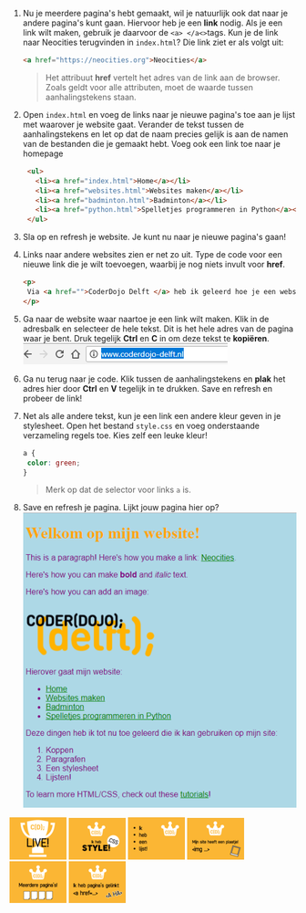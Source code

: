 1. Nu je meerdere pagina's hebt gemaakt, wil je natuurlijk ook dat naar je andere pagina's kunt gaan. Hiervoor heb je een **link** nodig. Als je een link wilt maken, gebruik je daarvoor de `<a> </a<>`tags. Kun je de link naar Neocities terugvinden in `index.html`? Die link ziet er als volgt uit:
   ```html
   <a href="https://neocities.org">Neocities</a>
   ```

   > Het attribuut **href** vertelt het adres van de link aan de browser. Zoals geldt voor alle attributen, moet de waarde tussen aanhalingstekens staan.
2. Open `index.html` en voeg de links naar je nieuwe pagina's toe aan je lijst met waarover je website gaat. Verander de tekst tussen de aanhalingstekens en let op dat de naam precies gelijk is aan de namen van de bestanden die je gemaakt hebt. Voeg ook een link toe naar je homepage
   ```html
    <ul>
      <li><a href="index.html">Home</a></li>
      <li><a href="websites.html">Websites maken</a></li>
      <li><a href="badminton.html">Badminton</a></li>
      <li><a href="python.html">Spelletjes programmeren in Python</a></li>
    </ul>
   ```
3. Sla op en refresh je website. Je kunt nu naar je nieuwe pagina's gaan!

4. Links naar andere websites zien er net zo uit. Type de code voor een nieuwe link die je wilt toevoegen, waarbij je nog niets invult voor **href**.

   ```html
   <p>
    Via <a href="">CoderDojo Delft </a> heb ik geleerd hoe je een website maakt.
   </p>
   ```

5. Ga naar de website waar naartoe je een link wilt maken. Klik in de adresbalk en selecteer de hele tekst. Dit is het hele adres van de pagina waar je bent. Druk tegelijk **Ctrl** en **C** in om deze tekst te **kopiëren**.  
   ![](../assets/addressbar.png)

6. Ga nu terug naar je code. Klik tussen de aanhalingstekens en **plak** het adres hier door **Ctrl** en **V** tegelijk in te drukken. Save en refresh en probeer de link!

7. Net als alle andere tekst, kun je een link een andere kleur geven in je stylesheet. Open het bestand `style.css` en voeg onderstaande verzameling regels toe. Kies zelf een leuke kleur!

   ```css
   a {
    color: green;
   }
   ```

   > Merk op dat de selector voor links `a` is.

8. Save en refresh je pagina. Lijkt jouw pagina hier op?  
   ![](../assets/page_links.png)




![](../assets/badges/thumbs/01_live.png) 
![](../assets/badges/thumbs/06_style.png)
![](../assets/badges/thumbs/04_li.png) 
![](../assets/badges/thumbs/03_img.png) 
![](../assets/badges/thumbs/05_pages.png)
![](../assets/badges/thumbs/02_.png) 

  


